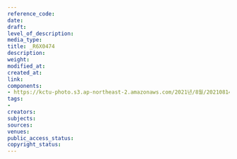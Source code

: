 ```yaml
---
reference_code: 
date: 
draft: 
level_of_description: 
media_type: 
title: _R6X0474
description: 
weight: 
modified_at: 
created_at: 
link: 
components:
- https://kctu-photo.s3.ap-northeast-2.amazonaws.com/2021년/8월/20210814_8.15+전국노동자대회/_R6X0474.jpg
tags:
- 
creators: 
subjects: 
sources: 
venues: 
public_access_status: 
copyright_status: 
---
```

